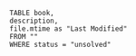 ```dataview
TABLE book, 
description,
file.mtime as "Last Modified"
FROM ""
WHERE status = "unsolved"
```
